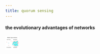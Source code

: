 ```yaml
---
title: quorum sensing
---
```

#### the evolutionary advantages of networks
<a href="https://scholar.princeton.edu/basslerlab/home"><img src="/assets/quorum-sensing.jpg" alt="quorum sensing figure" style="width:42px;height:42px;"></a>
